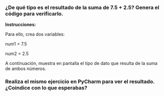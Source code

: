 ### ¿De qué tipo es el resultado de la suma de 7.5 + 2.5? Genera el código para verificarlo.

**Instrucciones:**

Para ello, crea dos variables:

num1 = 7.5

num2 = 2.5

A continuación, muestra en pantalla el tipo de dato que resulta de la suma de ambos números.

### Realiza el mismo ejercicio en PyCharm para ver el resultado. ¿Coindice con lo que esperabas?